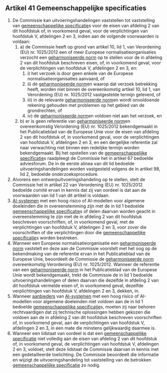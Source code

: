 ## Artikel 41 Gemeenschappelijke specificaties

1. De Commissie kan uitvoeringshandelingen vaststellen tot vaststelling van [gemeenschappelijke specificatie](a3.md#^gespec)s voor de eisen van afdeling 2 van dit hoofdstuk of, in voorkomend geval, voor de verplichtingen van hoofdstuk V, afdelingen 2 en 3, indien aan de volgende voorwaarden is voldaan:
   1. a) de Commissie heeft op grond van artikel 10, lid 1, van Verordening (EU) nr. 1025/2012 een of meer Europese normalisatieorganisaties verzocht een [geharmoniseerde norm](a3.md#^hnorm) op te stellen voor de in afdeling 2 van dit hoofdstuk beschreven eisen, of, in voorkomend geval, voor de verplichtingen van hoofdstuk V, afdelingen 2 en 3, en:
      1. i) het verzoek is door geen enkele van de Europese normalisatieorganisaties aanvaard, of
      2. ii) de [geharmoniseerde norm](a3.md#^hnorm)en waarop dat verzoek betrekking heeft, worden niet binnen de overeenkomstig artikel 10, lid 1, van Verordening (EU) nr. 1025/2012 vastgestelde termijn geleverd, of
      3. iii) in de relevante [geharmoniseerde norm](a3.md#^hnorm)en wordt onvoldoende rekening gehouden met problemen op het gebied van de grondrechten, of
      4. iv) de [geharmoniseerde norm](a3.md#^hnorm)en voldoen niet aan het verzoek, en
   2. b) er is geen referentie van [geharmoniseerde norm](a3.md#^hnorm)en overeenkomstig Verordening (EU) nr. 1025/2012 bekendgemaakt in het Publicatieblad van de Europese Unie voor de eisen van afdeling 2 van dit hoofdstuk of, in voorkomend geval, voor de verplichtingen van hoofdstuk V, afdelingen 2 en 3, en een dergelijke referentie zal naar verwachting niet binnen een redelijke termijn worden bekendgemaakt.
      Bij het opstellen van de [gemeenschappelijke specificatie](a3.md#^gespec)s raadpleegt de Commissie het in artikel 67 bedoelde adviesforum.
      De in de eerste alinea van dit lid bedoelde uitvoeringshandelingen worden vastgesteld volgens de in artikel 98, lid 2, bedoelde onderzoeksprocedure.
2. Alvorens een ontwerpuitvoeringshandeling op te stellen, stelt de Commissie het in artikel 22 van Verordening (EU) nr. 1025/2012 bedoelde comité ervan in kennis dat zij van oordeel is dat aan de voorwaarden van lid 1 van dit artikel is voldaan.
3. [AI-systemen](a3.md#^ai-systeem) met een hoog risico of AI-modellen voor algemene doeleinden die in overeenstemming zijn met de in lid 1 bedoelde [gemeenschappelijke specificatie](a3.md#^gespec)s of delen daarvan worden geacht in overeenstemming te zijn met de in afdeling 2 van dit hoofdstuk beschreven voorschriften, of, in voorkomend geval, met de verplichtingen van hoofdstuk V, afdelingen 2 en 3, voor zover die voorschriften of die verplichtingen door die [gemeenschappelijke specificatie](a3.md#^gespec)s worden bestreken.
4. Wanneer een Europese normalisatieorganisatie een [geharmoniseerde norm](a3.md#^hnorm) vaststelt en deze aan de Commissie voorstelt met het oog op de bekendmaking van de referentie ervan in het Publicatieblad van de Europese Unie, beoordeelt de Commissie de [geharmoniseerde norm](a3.md#^hnorm) overeenkomstig Verordening (EU) nr. 1025/2012. Wanneer de referentie van een [geharmoniseerde norm](a3.md#^hnorm) in het Publicatieblad van de Europese Unie wordt bekendgemaakt, trekt de Commissie de in lid 1 bedoelde uitvoeringshandelingen of delen daarvan die dezelfde in afdeling 2 van dit hoofdstuk vermelde eisen of, in voorkomend geval, dezelfde verplichtingen van hoofdstuk V, afdelingen 2 en 3, dekken, in.
5. Wanneer [aanbieders](a3.md#^aanbieder) van [AI-systemen](a3.md#^ai-systeem) met een hoog risico of AI-modellen voor algemene doeleinden niet voldoen aan de in lid 1 bedoelde [gemeenschappelijke specificatie](a3.md#^gespec)s, moeten zij naar behoren rechtvaardigen dat zij technische oplossingen hebben gekozen die voldoen aan de in afdeling 2 van dit hoofdstuk beschreven voorschriften of, in voorkomend geval, aan de verplichtingen van hoofdstuk V, afdelingen 2 en 3, in een mate die minstens gelijkwaardig daarmee is.
6. Wanneer een lidstaat van oordeel is dat een [gemeenschappelijke specificatie](a3.md#^gespec) niet volledig aan de eisen van afdeling 2 van dit hoofdstuk of, in voorkomend geval, de verplichtingen van hoofdstuk V, afdelingen 2 en 3, voldoet, stelt deze lidstaat de Commissie daarvan in kennis met een gedetailleerde toelichting. De Commissie beoordeelt die informatie en wijzigt de uitvoeringshandeling tot vaststelling van de betrokken [gemeenschappelijke specificatie](a3.md#^gespec) zo nodig.
